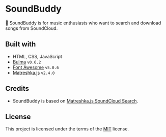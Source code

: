 # SoundBuddy

🎵 SoundBuddy is for music enthusiasts who want to search and download songs from SoundCloud.

## Built with

- HTML, CSS, JavaScript
- [Bulma](https://bulma.io) `v0.6.2`
- [Font Awesome](https://fontawesome.com/) `v5.0.6`
- [Matreshka.js](http://matreshka.io) `v2.4.0`

## Credits

- SoundBuddy is based on [Matreshka.js SoundCloud Search](https://github.com/matreshkajs/examples-and-tutorials/tree/master/soundcloud-search).

## License

This project is licensed under the terms of the [MIT](LICENSE.md) license.